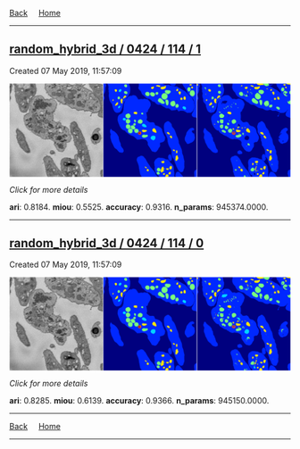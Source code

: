 
[Back](..)&nbsp;&nbsp;&nbsp;&nbsp;&nbsp;[Home](https://leapmanlab.github.io/snapshots)

---

<div class="summary"><a href="1"><h2>random_hybrid_3d / 0424 / 114 / 1</h2></a><p>Created 07 May 2019, 11:57:09
</p><a href="1"><img src="1/media/summary.png" align="center"></a><p>
<i>Click for more details</i>
</p></div>

**ari**: 0.8184. **miou**: 0.5525. **accuracy**: 0.9316. **n_params**: 945374.0000. 

---

<div class="summary"><a href="0"><h2>random_hybrid_3d / 0424 / 114 / 0</h2></a><p>Created 07 May 2019, 11:57:09
</p><a href="0"><img src="0/media/summary.png" align="center"></a><p>
<i>Click for more details</i>
</p></div>

**ari**: 0.8285. **miou**: 0.6139. **accuracy**: 0.9366. **n_params**: 945150.0000. 

---

[Back](..)&nbsp;&nbsp;&nbsp;&nbsp;&nbsp;[Home](https://leapmanlab.github.io/snapshots)

---